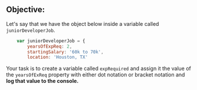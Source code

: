 ## Objective:

Let's say that we have the object below inside a variable called `juniorDeveloperJob`. 


~~~js
	var juniorDeveloperJob = {
		yearsOfExpReq: 2,
		startingSalary: '60k to 70k',
		location: 'Houston, TX'		
~~~


Your task is to create a variable called `expRequired` and assign it the value of the `yearsOfExReq` property with either dot notation or bracket notation and **log that value to the console.**

